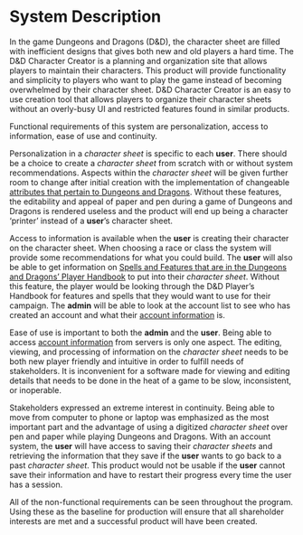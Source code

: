 # System Description
In the game Dungeons and Dragons (D&D), the character sheet are filled with inefficient designs that gives both new and old players a hard time.
The D&D Character Creator is a planning and organization site that allows players to maintain their characters.
This product will provide functionality and simplicity to players who want to play the game instead of becoming overwhelmed by their
character sheet. D&D Character Creator is an easy to use creation tool that allows players to organize their character sheets without
an overly-busy UI and restricted features found in similar products.

Functional requirements of this system are personalization, access to information, ease of use and continuity.

Personalization in a *character sheet* is specific to each **user**. There should be a choice to create a *character sheet*
from scratch with or without system recommendations. Aspects within the *character sheet* will be given further room to change
after initial creation with the implementation of changeable <ins>attributes that pertain to Dungeons and Dragons</ins>. Without these
features, the editability and appeal of paper and pen during a game of Dungeons and Dragons is rendered useless and the product will end
up being a character ‘printer’ instead of a **user**’s character sheet.

Access to information is available when the **user** is creating their character on the character sheet. When choosing a race or class the
system will provide some recommendations for what you could build. The **user** will also be able to get information on <ins>Spells and Features
that are in the Dungeons and Dragons’ Player Handbook</ins> to put into their *character sheet*. Without this feature, the player would be looking
through the D&D Player’s Handbook for features and spells that they would want to use for their campaign. The **admin** will be able to look
at the account list to see who has created an account and what their <ins>account information</ins> is.

Ease of use is important to both the **admin** and the **user**. Being able to access <ins>account information</ins> from servers is only one aspect.
The editing, viewing, and processing of information on the *character sheet* needs to be both new player friendly and intuitive in order
to fulfill needs of stakeholders. It is inconvenient for a software made for viewing and editing details that needs to be done in the heat
of a game to be slow, inconsistent, or inoperable.

Stakeholders expressed an extreme interest in continuity. Being able to move from computer to phone or laptop was emphasized as the most important
part and the advantage of using a digitized *character sheet* over pen and paper while playing Dungeons and Dragons. With an account system, the **user**
will have access to saving their *character sheets* and retrieving the information that they save if the **user** wants to go back to a past *character sheet*.
This product would not be usable if the **user** cannot save their information and have to restart their progress every time the user has a session.

All of the non-functional requirements can be seen throughout the program. Using these as the baseline for production will ensure that all shareholder interests are met and a successful product will have been created.
